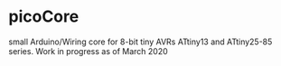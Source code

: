 # picoCore
small Arduino/Wiring core for 8-bit tiny AVRs
ATtiny13 and ATtiny25-85 series.
Work in progress as of March 2020
